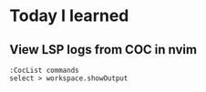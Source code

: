 # Today I learned

## View LSP logs from COC in nvim

```
:CocList commands
select > workspace.showOutput
```

